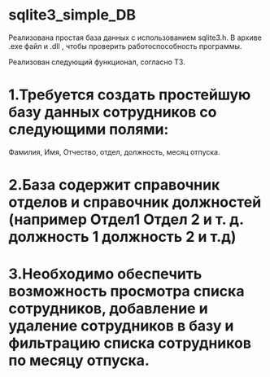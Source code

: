 # sqlite3_simple_DB

Реализована простая база данных с использованием sqlite3.h.
В архиве .exe файл и .dll , чтобы проверить работоспособность программы.

Реализован следующий функционал, согласно ТЗ.
# 1.Требуется создать простейшую базу данных сотрудников со следующими полями:
Фамилия, Имя, Отчество, отдел, должность, месяц отпуска.
# 2.База содержит справочник отделов и справочник должностей (например Отдел1 Отдел 2 и т. д. должность 1 должность 2 и т.д)
# 3.Необходимо обеспечить возможность просмотра списка сотрудников, добавление и удаление сотрудников в базу и фильтрацию списка сотрудников  по месяцу отпуска.
